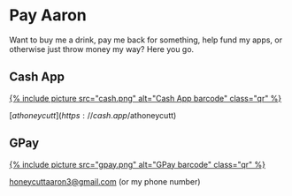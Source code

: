 # Pay Aaron

Want to buy me a drink, pay me back for something, help fund my apps, or otherwise just throw money
my way? Here you go.

<h2>Cash App</h2>

<a href="https://cash.app/$athoneycutt">{% include picture src="cash.png" alt="Cash App barcode" class="qr" %}</a>

[$athoneycutt](https://cash.app/$athoneycutt)


<h2>GPay</h2>

<a href="https://gpay.app.goo.gl/pay-K5VVOx2p9Le">{% include picture src="gpay.png" alt="GPay barcode" class="qr" %}</a>

[honeycuttaaron3@gmail.com](https://gpay.app.goo.gl/pay-X0DNnUye74a) (or my phone number)


